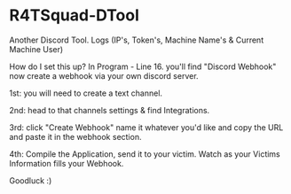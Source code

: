 # R4TSquad-DTool

Another Discord Tool.
Logs (IP's, Token's, Machine Name's & Current Machine User)

How do I set this up?
In Program - Line 16. you'll find "Discord Webhook" now create a webhook via your own discord server. 

1st: you will need to create a text channel.

2nd: head to that channels settings & find Integrations.

3rd: click "Create Webhook" name it whatever you'd like and copy the URL and paste it in the webhook section.

4th: Compile the Application, send it to your victim. Watch as your Victims Information fills your Webhook.

Goodluck :)

